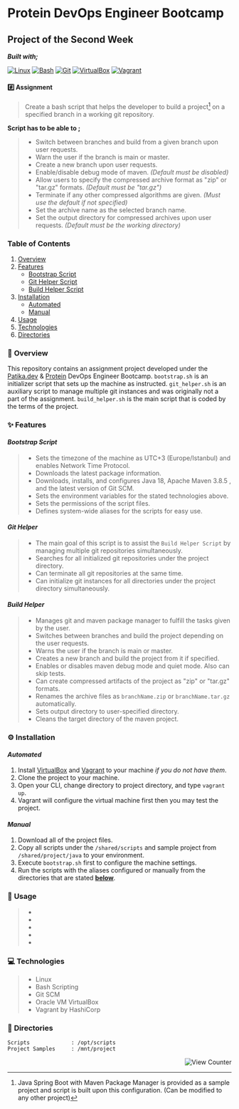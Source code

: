 # Protein DevOps Engineer Bootcamp

## Project of the Second Week

**_Built with;_**

[![Linux][#linux]][@linux] [![Bash][#bash]][@bash] [![Git][#git]][@git] [![VirtualBox][#virtualbox]][@virtualbox] [![Vagrant][#vagrant]][@vagrant]

#### :hash: **Assignment**

> Create a bash script that helps the developer to build a project[^1] on a specified branch in a working git repository.

**Script has to be able to ;**

> - Switch between branches and build from a given branch upon user requests.
> - Warn the user if the branch is main or master.
> - Create a new branch upon user requests.
> - Enable/disable debug mode of maven. _(Default must be disabled)_
> - Allow users to specify the compressed archive format as "zip" or "tar.gz" formats. _(Default must be "tar.gz")_
> - Terminate if any other compressed algorithms are given. _(Must use the default if not specified)_
> - Set the archive name as the selected branch name.
> - Set the output directory for compressed archives upon user requests. _(Default must be the working directory)_

### **Table of Contents**

1. [Overview](#notebook_with_decorative_cover-overview)
2. [Features](#sparkles-features)
   - [Bootstrap Script](#bootstrap-script)
   - [Git Helper Script](#git-helper)
   - [Build Helper Script](#build-helper)
3. [Installation](#gear-installation)
   - [Automated](#automated)
   - [Manual](#manual)
4. [Usage](#pencil-usage)
5. [Technologies](#computer-technologies)
6. [Directories](#open_file_folder-directories)

### :notebook_with_decorative_cover: **Overview**

This repository contains an assignment project developed under the [Patika.dev][@patika] & [Protein][@protein] DevOps Engineer Bootcamp. `bootstrap.sh` is an initializer script that sets up the machine as instructed. `git_helper.sh` is an auxiliary script to manage multiple git instances and was originally not a part of the assignment. `build_helper.sh` is the main script that is coded by the terms of the project.

### :sparkles: **Features**

#### _Bootstrap Script_

> - Sets the timezone of the machine as UTC+3 (Europe/Istanbul) and enables Network Time Protocol.
> - Downloads the latest package information.
> - Downloads, installs, and configures Java 18, Apache Maven 3.8.5 , and the latest version of Git SCM.
> - Sets the environment variables for the stated technologies above.
> - Sets the permissions of the script files.
> - Defines system-wide aliases for the scripts for easy use.

#### _Git Helper_

> - The main goal of this script is to assist the `Build Helper Script` by managing multiple git repositories simultaneously.
> - Searches for all initialized git repositories under the project directory.
> - Can terminate all git repositories at the same time.
> - Can initialize git instances for all directories under the project directory simultaneously.

#### _Build Helper_

> - Manages git and maven package manager to fulfill the tasks given by the user.
> - Switches between branches and build the project depending on the user requests.
> - Warns the user if the branch is main or master.
> - Creates a new branch and build the project from it if specified.
> - Enables or disables maven debug mode and quiet mode. Also can skip tests.
> - Can create compressed artifacts of the project as "zip" or "tar.gz" formats.
> - Renames the archive files as `branchName.zip` or `branchName.tar.gz` automatically.
> - Sets output directory to user-specified directory.
> - Cleans the target directory of the maven project.

### :gear: **Installation**

#### _Automated_

1. Install [VirtualBox][@virtualbox] and [Vagrant][@vagrant-download] to your machine _if you do not have them_.
2. Clone the project to your machine.
3. Open your CLI, change directory to project directory, and type `vagrant up`.
4. Vagrant will configure the virtual machine first then you may test the project.

#### _Manual_

1. Download all of the project files.
2. Copy all scripts under the `/shared/scripts` and sample project from `/shared/project/java` to your environment.
3. Execute `bootstrap.sh` first to configure the machine settings.
4. Run the scripts with the aliases configured or manually from the directories that are stated [**below**](#open_file_folder-directories).

### :pencil: **Usage**

> -
> -
> -
> -
> -

### :computer: **Technologies**

> - Linux
> - Bash Scripting
> - Git SCM
> - Oracle VM VirtualBox
> - Vagrant by HashiCorp

### :open_file_folder: **Directories**

```
Scripts             : /opt/scripts
Project Samples     : /mnt/project
```

<!-- View Counter -->
<p align="right"><img src="https://komarev.com/ghpvc/?username=testing143&style=flat&label=Views&color=blue" alt="View Counter"></a></p>

<!-- Footnotes -->

[^1]: Java Spring Boot with Maven Package Manager is provided as a sample project and script is built upon this configuration. (Can be modified to any other project)

<!-- Badge Index -->

[#linux]: https://img.shields.io/badge/Linux-FCC624?style=flat&logo=linux&logoColor=black
[#bash]: https://img.shields.io/badge/Bash-4EAA25?style=flat&logo=GNU%20Bash&logoColor=white
[#git]: https://img.shields.io/badge/Git-E44C30?style=flat&logo=git&logoColor=white
[#virtualbox]: https://img.shields.io/badge/VirtualBox-183A61?style=flat&logo=virtualbox&logoColor=white
[#vagrant]: https://img.shields.io/badge/Vagrant-1868F2?style=flat&logo=vagrant&logoColor=white

<!-- URL Index -->

[@patika]: https://www.patika.dev/
[@protein]: https://protein.tech/
[@linux]: https://www.linux.org/
[@bash]: https://www.gnu.org/software/bash/
[@git]: https://git-scm.com/
[@virtualbox]: https://www.virtualbox.org/
[@vagrant]: https://www.vagrantup.com/
[@vagrant-download]: https://www.vagrantup.com/downloads/
